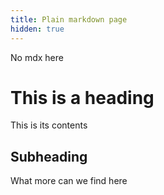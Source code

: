 ```yaml
---
title: Plain markdown page
hidden: true
---
```


No mdx here

# This is a heading

This is its contents

## Subheading

What more can we find here
